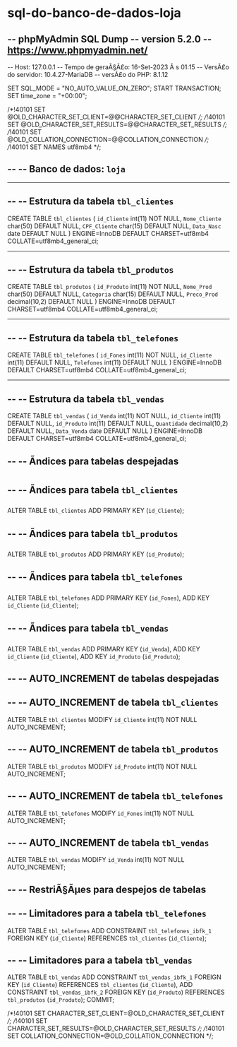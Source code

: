 # sql-do-banco-de-dados-loja

-- phpMyAdmin SQL Dump
-- version 5.2.0
-- https://www.phpmyadmin.net/
--
-- Host: 127.0.0.1
-- Tempo de geraÃ§Ã£o: 16-Set-2023 Ã s 01:15
-- VersÃ£o do servidor: 10.4.27-MariaDB
-- versÃ£o do PHP: 8.1.12

SET SQL_MODE = "NO_AUTO_VALUE_ON_ZERO";
START TRANSACTION;
SET time_zone = "+00:00";


/*!40101 SET @OLD_CHARACTER_SET_CLIENT=@@CHARACTER_SET_CLIENT */;
/*!40101 SET @OLD_CHARACTER_SET_RESULTS=@@CHARACTER_SET_RESULTS */;
/*!40101 SET @OLD_COLLATION_CONNECTION=@@COLLATION_CONNECTION */;
/*!40101 SET NAMES utf8mb4 */;

--
-- Banco de dados: `loja`
--

-- --------------------------------------------------------

--
-- Estrutura da tabela `tbl_clientes`
--

CREATE TABLE `tbl_clientes` (
  `id_Cliente` int(11) NOT NULL,
  `Nome_Cliente` char(50) DEFAULT NULL,
  `CPF_Cliente` char(15) DEFAULT NULL,
  `Data_Nasc` date DEFAULT NULL
) ENGINE=InnoDB DEFAULT CHARSET=utf8mb4 COLLATE=utf8mb4_general_ci;

-- --------------------------------------------------------

--
-- Estrutura da tabela `tbl_produtos`
--

CREATE TABLE `tbl_produtos` (
  `id_Produto` int(11) NOT NULL,
  `Nome_Prod` char(50) DEFAULT NULL,
  `Categoria` char(15) DEFAULT NULL,
  `Preco_Prod` decimal(10,2) DEFAULT NULL
) ENGINE=InnoDB DEFAULT CHARSET=utf8mb4 COLLATE=utf8mb4_general_ci;

-- --------------------------------------------------------

--
-- Estrutura da tabela `tbl_telefones`
--

CREATE TABLE `tbl_telefones` (
  `id_Fones` int(11) NOT NULL,
  `id_Cliente` int(11) DEFAULT NULL,
  `Telefones` int(11) DEFAULT NULL
) ENGINE=InnoDB DEFAULT CHARSET=utf8mb4 COLLATE=utf8mb4_general_ci;

-- --------------------------------------------------------

--
-- Estrutura da tabela `tbl_vendas`
--

CREATE TABLE `tbl_vendas` (
  `id_Venda` int(11) NOT NULL,
  `id_Cliente` int(11) DEFAULT NULL,
  `id_Produto` int(11) DEFAULT NULL,
  `Quantidade` decimal(10,2) DEFAULT NULL,
  `Data_Venda` date DEFAULT NULL
) ENGINE=InnoDB DEFAULT CHARSET=utf8mb4 COLLATE=utf8mb4_general_ci;

--
-- Ãndices para tabelas despejadas
--

--
-- Ãndices para tabela `tbl_clientes`
--
ALTER TABLE `tbl_clientes`
  ADD PRIMARY KEY (`id_Cliente`);

--
-- Ãndices para tabela `tbl_produtos`
--
ALTER TABLE `tbl_produtos`
  ADD PRIMARY KEY (`id_Produto`);

--
-- Ãndices para tabela `tbl_telefones`
--
ALTER TABLE `tbl_telefones`
  ADD PRIMARY KEY (`id_Fones`),
  ADD KEY `id_Cliente` (`id_Cliente`);

--
-- Ãndices para tabela `tbl_vendas`
--
ALTER TABLE `tbl_vendas`
  ADD PRIMARY KEY (`id_Venda`),
  ADD KEY `id_Cliente` (`id_Cliente`),
  ADD KEY `id_Produto` (`id_Produto`);

--
-- AUTO_INCREMENT de tabelas despejadas
--

--
-- AUTO_INCREMENT de tabela `tbl_clientes`
--
ALTER TABLE `tbl_clientes`
  MODIFY `id_Cliente` int(11) NOT NULL AUTO_INCREMENT;

--
-- AUTO_INCREMENT de tabela `tbl_produtos`
--
ALTER TABLE `tbl_produtos`
  MODIFY `id_Produto` int(11) NOT NULL AUTO_INCREMENT;

--
-- AUTO_INCREMENT de tabela `tbl_telefones`
--
ALTER TABLE `tbl_telefones`
  MODIFY `id_Fones` int(11) NOT NULL AUTO_INCREMENT;

--
-- AUTO_INCREMENT de tabela `tbl_vendas`
--
ALTER TABLE `tbl_vendas`
  MODIFY `id_Venda` int(11) NOT NULL AUTO_INCREMENT;

--
-- RestriÃ§Ãµes para despejos de tabelas
--

--
-- Limitadores para a tabela `tbl_telefones`
--
ALTER TABLE `tbl_telefones`
  ADD CONSTRAINT `tbl_telefones_ibfk_1` FOREIGN KEY (`id_Cliente`) REFERENCES `tbl_clientes` (`id_Cliente`);

--
-- Limitadores para a tabela `tbl_vendas`
--
ALTER TABLE `tbl_vendas`
  ADD CONSTRAINT `tbl_vendas_ibfk_1` FOREIGN KEY (`id_Cliente`) REFERENCES `tbl_clientes` (`id_Cliente`),
  ADD CONSTRAINT `tbl_vendas_ibfk_2` FOREIGN KEY (`id_Produto`) REFERENCES `tbl_produtos` (`id_Produto`);
COMMIT;

/*!40101 SET CHARACTER_SET_CLIENT=@OLD_CHARACTER_SET_CLIENT */;
/*!40101 SET CHARACTER_SET_RESULTS=@OLD_CHARACTER_SET_RESULTS */;
/*!40101 SET COLLATION_CONNECTION=@OLD_COLLATION_CONNECTION */;
